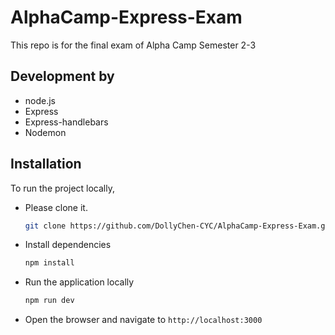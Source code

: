 # AlphaCamp-Express-Exam
This repo is for the final exam of Alpha Camp Semester 2-3

## Development by
- node.js
- Express
- Express-handlebars
- Nodemon

## Installation 
To run the project locally,
- Please clone it.
  ```bash
  git clone https://github.com/DollyChen-CYC/AlphaCamp-Express-Exam.git
  ```
- Install dependencies
  ```bash
  npm install
  ```
- Run the application locally
  ```bash
  npm run dev
  ```
- Open the browser and navigate to `http://localhost:3000` 

